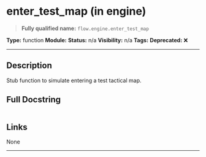 # enter_test_map (in engine)
> **Fully qualified name:** `flow.engine.enter_test_map`

**Type:** function
**Module:** 
**Status:** n/a
**Visibility:** n/a
**Tags:** 
**Deprecated:** ❌

---

## Description
Stub function to simulate entering a test tactical map.

## Full Docstring
```

```

## Links
None

---
